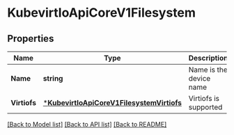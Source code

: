 # KubevirtIoApiCoreV1Filesystem

## Properties
Name | Type | Description | Notes
------------ | ------------- | ------------- | -------------
**Name** | **string** | Name is the device name | [default to null]
**Virtiofs** | [***KubevirtIoApiCoreV1FilesystemVirtiofs**](kubevirt.io.api.core.v1.FilesystemVirtiofs.md) | Virtiofs is supported | [default to null]

[[Back to Model list]](../README.md#documentation-for-models) [[Back to API list]](../README.md#documentation-for-api-endpoints) [[Back to README]](../README.md)


